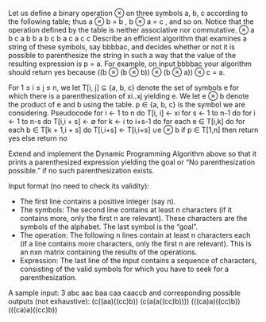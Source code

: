 Let us define a binary operation ⊗ on three symbols a, b, c according to the following table; thus a ⊗ b = b , b ⊗ a = c , and so on. Notice that the operation defined by the table is neither associative nor commutative.
⊗ a b c
a b b a
b c b a
c a c c
Describe an efficient algorithm that examines a string of these symbols, say bbbbac, and decides whether or not it is possible to parenthesize the string in such a way that the value of the resulting expression is p = a. For example, on input bbbbac your algorithm should return yes because ((b ⊗ (b ⊗ b)) ⊗ (b ⊗ a)) ⊗ c = a.

For 1 ≤ i ≤ j ≤ n, we let T[i, j] ⊆ {a, b, c} denote the set of symbols e for which there is a parenthesization of xi..xj yielding e. We let e ⊗ b denote the product of e and b using the table. p ∈ {a, b, c} is the symbol we are considering.
Pseudocode
for i ← 1 to n do
  T[i, i] ← xi
for s ← 1 to n-1 do
  for i ← 1 to n-s do
    T[i,i + s] ← ∅
    for k ← i to i+s-1 do
      for each e ∈ T[i,k] do
        for each b ∈ T[k + 1,i + s] do
          T[i,i+s] ← T[i,i+s] ∪e ⊗ b
if p ∈ T[1,n] then
  return yes
  else
    return no
    
Extend and implement the Dynamic Programming Algorithm above so that it prints a parenthesized expression yielding the goal or “No parenthesization possible.” if no such parenthesization exists.

Input format (no need to check its validity):
- The first line contains a positive integer (say n).
- The symbols: The second line contains at least n characters (if it contains more, only the first n are relevant). These characters are the symbols of the alphabet. The last symbol is the “goal”.
- The operation: The following n lines contain at least n characters each (if a line contains more characters, only the first n are relevant). This is an nxn matrix containing the results of the operations.
- Expression: The last line of the input contains a sequence of characters, consisting of the valid symbols for which you have to seek for a parenthesization.

A sample input:
3
abc
aac
baa
caa
caaccb
and corresponding possible outputs (not exhaustive):
(c((aa)((cc)b))
(c(a(a((cc)b))))
(((ca)a)((cc)b))
(((ca)a)((cc)b))
